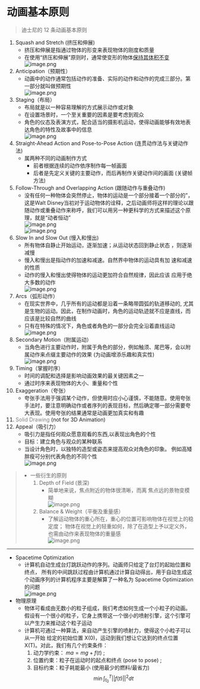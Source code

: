 # 动画基本原则

> 迪士尼的 12 条动画基本原则

1. Squash and Stretch (挤压和伸展)
	- 挤压和伸展是指通过物体的形变来表现物体的刚度和质量
	- 在使用“挤压和伸展”原则时，通常使变形的物体<u>保持其体积不变</u> <br> ![image.png](https://gitee.com/enl-z/ob-images/raw/master/imgs/202309211432745.png)
2. Anticipation（预期性）
	- 动画中的动作通常包括动作的准备、实际的动作和动作的完成三部分。第一部分就叫做预期性 <br> ![image.png](https://gitee.com/enl-z/ob-images/raw/master/imgs/202309211433128.png)
3. Staging（布局）
	- 布局就是以一种容易理解的方式展示动作或对象
	- 在设置场景时，一个至关重要的因素是要考虑到观众
	- 角色的仪态及表演方式，配合适当的摄影机运动，使得动画能够有效地表达角色的特性及故事中的信息 <br> ![image.png](https://gitee.com/enl-z/ob-images/raw/master/imgs/202309211434389.png)
4. Straight-Ahead Action and Pose-to-Pose Action (连贯动作法与关键动作法)
	-  属两种不同的动画制作方式
		- 前者根据连续的动作依序制作每一帧画面
		-  后者是先定义关键的主要动作，而后再制作关键动作间的画面 (关键帧方法)
5. Follow-Through and Overlapping Action (跟随动作与重叠动作)
	- 没有任何一种物体会突然停止，物体的运动是一个部分接着一个部分的”，这是Walt Disney当初对于运动物体的诠释，之后动画师将这样的理论以跟随动作或重叠动作来称呼，我们可以用另一种更科学的方式来描述这个原理，就是“动者恒动” <br> ![image.png](https://gitee.com/enl-z/ob-images/raw/master/imgs/202309211437502.png) <br> ![image.png](https://gitee.com/enl-z/ob-images/raw/master/imgs/202309211438066.png)
6. Slow In and Slow Out (慢入和慢出)
	- 所有物体自静止开始运动，逐渐加速；从运动状态回到静止状态 ，则逐渐减慢
	- 慢入和慢出是指动作的加速和减速。自然界中物体的运动具有加 速和减速的性质
	- 动作的慢入和慢出使得物体的运动更加符合自然规律，因此应该 应用于绝大多数的动作 <br>![image.png](https://gitee.com/enl-z/ob-images/raw/master/imgs/202309211443524.png)
7. Arcs（弧形动作）
	- 在现实世界中，几乎所有的运动都是沿着一条略带圆弧的轨道移动的, 尤其是生物的运动。因此，在制作动画时，角色的运动轨迹就不应是直线，而应该是比较自然的曲线
	- 只有在特殊的情况下，角色或者角色的一部分会完全沿着直线运动 <br>![image.png](https://gitee.com/enl-z/ob-images/raw/master/imgs/202309211445371.png)
8. Secondary Motion（附属运动）
	- 当角色进行主要动作时，附属于角色的部分，例如触须、尾巴等，会以附属动作来点缀主要动作的效果 (为动画增添乐趣和真实性) <br>![image.png](https://gitee.com/enl-z/ob-images/raw/master/imgs/202309211448779.png)
9. Timing（掌握时序）
	- 时间的调配和选择是影响动画效果的最关键因素之一
	- 通过时序来表现物体的大小、重量和个性
10. Exaggeration（夸张）
	- 夸张手法用于强调某个动作，但使用时应小心谨慎，不能随意。使用夸张手法时，要注意明确动作或者序列的表现目标，然后确定哪一部分需要夸大表现。使用夸张的结果通常是动画更加真实和有趣
11. <font color="#7f7f7f">Solid Drawing</font> (not for 3D Animation)
12. Appeal（吸引力）
	- 吸引力是指任何观众愿意观看的东西,以表现出角色的个性
	- 目标：建立角色与观众的某种联系
	- 当设计角色时，以独特的造型或姿态来提高观众对角色的印象。 例如高矮胖瘦可分别代表角色的不同个性 <br>![image.png](https://gitee.com/enl-z/ob-images/raw/master/imgs/202309211455733.png)

> - 一些衍生的原则 
> 	1. Depth of Field (景深)
> 		-  简单地来说，焦点附近的物体很清晰，而离 焦点远的景物变模糊 <br> ![image.png](https://gitee.com/enl-z/ob-images/raw/master/imgs/202309211459487.png) 
> 	2.  Balance & Weight（平衡及重量感）
> 		- 了解运动物体的重心所在，重心的位置可影响物体在视觉上的稳定度； 物体在视觉上的轻重如何，除了在造型上予以定义外，也需由动作来表现物体的重量感 <br> ![image.png](https://gitee.com/enl-z/ob-images/raw/master/imgs/202309211502431.png)

---

- Spacetime Optimization
	- 计算机自动生成台灯跳跃动作的序列。动画师只给定了台灯的起始位置和终点， 所有的中间跳跃过程由计算机通过计算自动得出，用于自动生成这个动画序列的计算机程序主要是解算了一种名为 Spacetime Optimization 的问题<br>![image.png](https://gitee.com/enl-z/ob-images/raw/master/imgs/202309211517839.png)
- 物理原理
	- 物体可看成由无数小的粒子组成，我们考虑如何生成一个小粒子的动画。假设有一个很小的粒子，它身上携带这一个很小的喷射引擎，这个引擎可以产生力来推动这个粒子运动
	- 计算机可通过一种算法，来自动产生引擎的喷射力，使得这个小粒子可以从一开始 给定的初始位置 X(0)，运动到我们想让它达到的终点位置 X(T)。对此，我们有几个约束条件：
		1. 动力学约束： $ma = mg + f(t)$ ;
		2. 位置约束：粒子在运动时的起点和终点 (pose to pose) ;
		3. 目标约束：粒子耗能最小 (使用最少的燃料/最省力) 
            $$\min \int^{T}_{t_0} ||f(t)||^2 dt$$